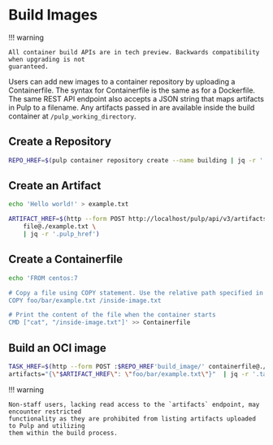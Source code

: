 # Build Images

!!! warning

    All container build APIs are in tech preview. Backwards compatibility when upgrading is not
    guaranteed.

Users can add new images to a container repository by uploading a Containerfile. The syntax for
Containerfile is the same as for a Dockerfile. The same REST API endpoint also accepts a JSON
string that maps artifacts in Pulp to a filename. Any artifacts passed in are available inside the
build container at `/pulp_working_directory`.

## Create a Repository

```bash
REPO_HREF=$(pulp container repository create --name building | jq -r '.pulp_href')
```

## Create an Artifact

```bash
echo 'Hello world!' > example.txt

ARTIFACT_HREF=$(http --form POST http://localhost/pulp/api/v3/artifacts/ \
    file@./example.txt \
    | jq -r '.pulp_href')
```

## Create a Containerfile

```bash
echo 'FROM centos:7

# Copy a file using COPY statement. Use the relative path specified in the 'artifacts' parameter.
COPY foo/bar/example.txt /inside-image.txt

# Print the content of the file when the container starts
CMD ["cat", "/inside-image.txt"]' >> Containerfile
```

## Build an OCI image

```bash
TASK_HREF=$(http --form POST :$REPO_HREF'build_image/' containerfile@./Containerfile \
artifacts="{\"$ARTIFACT_HREF\": \"foo/bar/example.txt\"}"  | jq -r '.task')
```

!!! warning

    Non-staff users, lacking read access to the `artifacts` endpoint, may encounter restricted
    functionality as they are prohibited from listing artifacts uploaded to Pulp and utilizing
    them within the build process.
